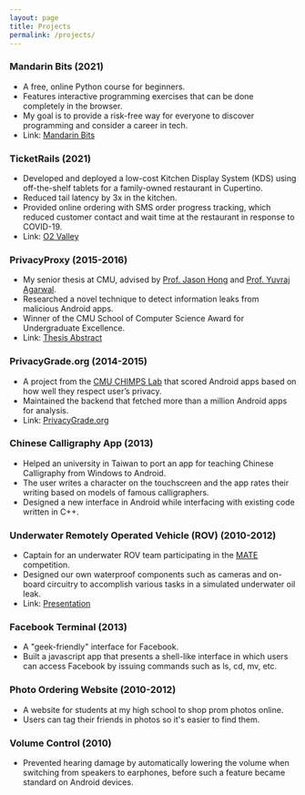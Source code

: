 ```yaml
---
layout: page
title: Projects
permalink: /projects/
---
```


### Mandarin Bits (2021)

- A free, online Python course for beginners.
- Features interactive programming exercises that can be done completely in the
  browser.
- My goal is to provide a risk-free way for everyone to discover programming and
  consider a career in tech.
- Link: [Mandarin Bits](https://mandarinbits.com)

### TicketRails (2021)

- Developed and deployed a low-cost Kitchen Display System (KDS) using
  off-the-shelf tablets for a family-owned restaurant in Cupertino.
- Reduced tail latency by 3x in the kitchen.
- Provided online ordering with SMS order progress tracking, which reduced
  customer contact and wait time at the restaurant in response to COVID-19.
- Link: [O2 Valley](https://order.o2-valley.com)

### PrivacyProxy (2015-2016)

- My senior thesis at CMU, advised by [Prof. Jason
  Hong](http://www.cs.cmu.edu/~jasonh/) and [Prof. Yuvraj
  Agarwal](https://www.synergylabs.org/yuvraj/).
- Researched a novel technique to detect information leaks from malicious
  Android apps.
- Winner of the CMU School of Computer Science Award for Undergraduate
  Excellence.
- Link: [Thesis Abstract](https://www.csd.cs.cmu.edu/thesis_topics/Kevin_Ku)

### PrivacyGrade.org (2014-2015)

- A project from the [CMU CHIMPS Lab](https://github.com/CMUChimpsLab) that
  scored Android apps based on how well they respect user’s privacy.
- Maintained the backend that fetched more than a million Android apps for
  analysis.
- Link: [PrivacyGrade.org](http://privacygrade.org/)

### Chinese Calligraphy App (2013)

- Helped an university in Taiwan to port an app for teaching Chinese Calligraphy
  from Windows to Android.
- The user writes a character on the touchscreen and the app rates their writing
  based on models of famous calligraphers.
- Designed a new interface in Android while interfacing with existing code
  written in C++.

### Underwater Remotely Operated Vehicle (ROV) (2010-2012)

- Captain for an underwater ROV team participating in the
  [MATE](http://www.marinetech.org/) competition.
- Designed our own waterproof components such as cameras and on-board circuitry
  to accomplish various tasks in a simulated underwater oil leak.
- Link: [Presentation](https://sites.google.com/site/tigersharksrov/)

### Facebook Terminal (2013)

- A "geek-friendly" interface for Facebook.
- Built a javascript app that presents a shell-like interface in which users can
  access Facebook by issuing commands such as ls, cd, mv, etc.

### Photo Ordering Website (2010-2012)

- A website for students at my high school to shop prom photos online.
- Users can tag their friends in photos so it's easier to find them.

### Volume Control (2010)

- Prevented hearing damage by automatically lowering the volume when switching
  from speakers to earphones, before such a feature became standard on Android
  devices.
